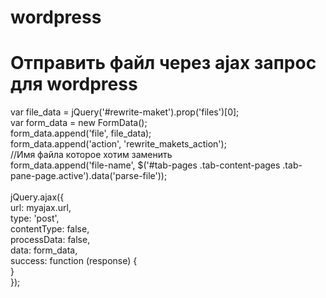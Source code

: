 # wordpress
<h1>Отправить файл через ajax запрос для wordpress</h1>
var file_data = jQuery('#rewrite-maket').prop('files')[0];<br />
var form_data = new FormData();<br />
form_data.append('file', file_data);<br />
form_data.append('action', 'rewrite_makets_action');<br />
//Имя файла которое хотим заменить<br />
form_data.append('file-name', $('#tab-pages .tab-content-pages .tab-pane-page.active').data('parse-file'));<br />
<br />
jQuery.ajax({<br />
  url: myajax.url,<br />
  type: 'post',<br />
  contentType: false,<br />
  processData: false,<br />
  data: form_data,<br />
  success: function (response) {<br />
  }<br />
});<br />
